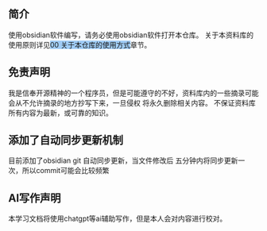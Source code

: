 
## 简介

使用obsidian软件编写，请务必使用obsidian软件打开本仓库。
关于本资料库的使用原则详见<span style="background:#A0CCF6">00 关于本仓库的使用方式</span>章节。

## 免责声明

我是信奉开源精神的一个程序员，但是可能遵守的不好，资料库内的一些摘录可能会从不允许摘录的地方抄写下来，一旦侵权 将永久删除相关内容。
不保证资料库所有内容为最新，或可靠的知识。

## 添加了自动同步更新机制

目前添加了obsidian git 自动同步更新，当文件修改后 五分钟内将同步更新一次，所以commit可能会比较频繁

## AI写作声明
本学习文档将使用chatgpt等ai辅助写作，但是本人会对内容进行校对。


